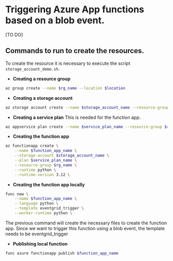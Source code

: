 # Triggering Azure App functions based on a blob event. 

[TO DO]
## Commands to run to create the resources.

To create the resource it is necessary to execute the script `storage_account_demo.sh`.

* **Creating a resource group** 

```bash
az group create --name $rg_name --location $location
```

* **Creating a storage account** 

```bash
az storage account create --name $storage_account_name --resource-group $rg_name --location $location --sku Standard_LRS
```

* **Creating a service plan** This is needed for the function app.

```bash
az appservice plan create --name $service_plan_name --resource-group $rg_name --sku S1 --is-linux
```
* **Creating the function app** 

```bash
az functionapp create \
    --name $function_app_name \
    --storage-account $storage_account_name \
    --plan $service_plan_name \
    --resource-group $rg_name \
    --runtime python \
    --runtime-version 3.12 \
```

* **Creating the function app locally**
```bash
func new \
    --name $function_app_name \
    --language python \
    --template eventgrid_trigger \
    --worker-runtime python \
```
The previous command will create the necessary files to create the function app. Since we want to trigger this function using a blob event, the template needs to be eventgrid_trigger

* **Publishing local function**

```bash
func azure functionapp publish $function_app_name
```
